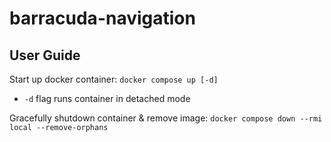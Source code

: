 # barracuda-navigation

## User Guide

Start up docker container: ```docker compose up [-d]```

- ```-d``` flag runs container in detached mode

Gracefully shutdown container & remove image:
```docker compose down --rmi local --remove-orphans```
